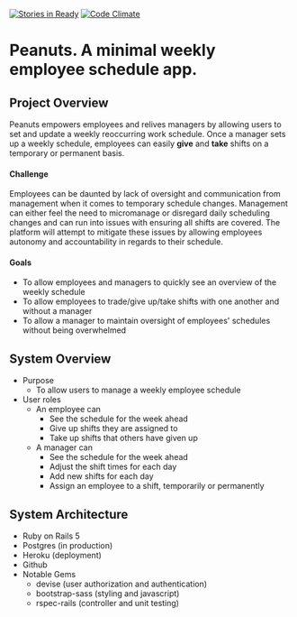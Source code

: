 [![Stories in Ready](https://badge.waffle.io/Thomascountz/peanuts.png?label=ready&title=Ready)](https://waffle.io/Thomascountz/peanuts)
[![Code Climate](https://codeclimate.com/github/Thomascountz/peanuts/badges/gpa.svg)](https://codeclimate.com/github/Thomascountz/peanuts)
# Peanuts. A minimal weekly employee schedule app.

## Project Overview
Peanuts empowers employees and relives managers by allowing users to set and update a weekly reoccurring work schedule. Once a manager sets up a weekly schedule, employees can easily **give** and **take** shifts on a temporary or permanent basis. 

#### Challenge 
Employees can be daunted by lack of oversight and communication from management when it comes to temporary schedule changes. Management can either feel the need to micromanage or disregard daily scheduling changes and can run into issues with ensuring all shifts are covered. The platform will attempt to mitigate these issues by allowing employees autonomy and accountability in regards to their schedule. 

#### Goals
- To allow employees and managers to quickly see an overview of the weekly schedule
- To allow employees to trade/give up/take shifts with one another and without a manager
- To allow a manager to maintain oversight of employees' schedules without being overwhelmed

## System Overview

- Purpose
  - To allow users to manage a weekly employee schedule
- User roles
  - An employee can
    - See the schedule for the week ahead
    - Give up shifts they are assigned to
    - Take up shifts that others have given up
  - A manager can
    - See the schedule for the week ahead
    - Adjust the shift times for each day
    - Add new shifts for each day
    - Assign an employee to a shift, temporarily or permanently 

## System Architecture

- Ruby on Rails 5
- Postgres (in production)
- Heroku (deployment)
- Github 
- Notable Gems
  - devise (user authorization and authentication)
  - bootstrap-sass (styling and javascript)
  - rspec-rails (controller and unit testing)